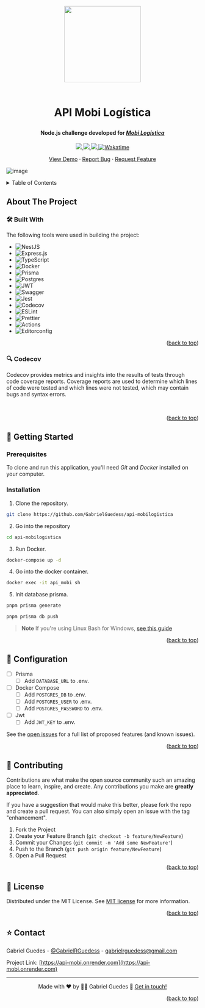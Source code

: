 <a name="readme-top"></a>

<h1 align="center">
  <br />
  <a href="https://github.com/GabrielGuedess/api-mobilogistica"><img src="https://mobi.com.br/site/images/logo-mobi-logistica.svg" width="200"></a>
  <br />
  <br />
 
  API Mobi Logística
  <br>
</h1>

<h4 align="center">Node.js challenge developed for <a href="https://mobi.com.br"><em>Mobi Logística</em></a></h4>

<p align="center">
  <a href="#">
    <img src="https://img.shields.io/github/actions/workflow/status/GabrielGuedess/api-mobilogistica/ci.yml?label=CI">
  </a>

  <a href="#">
    <img src="https://img.shields.io/github/languages/top/GabrielGuedess/api-mobilogistica">
  </a>
  
  <a href="#">
    <img src="https://img.shields.io/github/languages/count/GabrielGuedess/api-mobilogistica">
  </a>

  <a href="https://wakatime.com/@GabrielGuedess/projects/wspchphtbp?start=2023-05-22&end=2023-05-28">
    <img src="https://wakatime.com/badge/user/61e5a18d-725a-4cdb-8e21-f86ffc2f24db/project/905e8060-fcde-4ce4-9aa4-4e2eac2caa0c.svg" alt="Wakatime">
  </a>
</p>

  <p align="center">
    <a href="https://api-mobi.onrender.com/docs">View Demo</a>
    ·
    <a href="https://github.com/GabrielGuedess/api-mobilogistica/issues">Report Bug</a>
    ·
    <a href="https://github.com/GabrielGuedess/api-mobilogistica/issues">Request Feature</a>
  </p>

![image](https://github.com/GabrielGuedess/api-mobilogistica/assets/64827875/246eddc1-aed6-4705-9c71-0897a93b5bb3)

<!-- TABLE OF CONTENTS -->

<details>
  <summary>Table of Contents</summary>
  <ol>
    <li>
      <a href="#about-the-project">About The Project</a>
      <ul>
        <li><a href="#-built-with">Built With</a></li>
        <li><a href="#-codecov">Codecov</a></li>
      </ul>
    </li>
    <li>
      <a href="#-getting-started">Getting Started</a>
      <ul>
        <li><a href="#prerequisites">Prerequisites</a></li>
        <li><a href="#installation">Installation</a></li>
      </ul>
    </li>
    <li><a href="#-configuration">Configuration</a></li>
    <li><a href="#-contributing">Contributing</a></li>
    <li><a href="#-license">License</a></li>
    <li><a href="#-contact">Contact</a></li>
  </ol>
</details>

## About The Project

### 🛠 Built With

The following tools were used in building the project:

- ![NestJS](https://img.shields.io/badge/nestjs-%23E0234E.svg?style=for-the-badge&logo=nestjs&logoColor=white)
- ![Express.js](https://img.shields.io/badge/express.js-%23404d59.svg?style=for-the-badge&logo=express&logoColor=%2361DAFB)
- ![TypeScript](https://img.shields.io/badge/typescript-%23007ACC.svg?style=for-the-badge&logo=typescript&logoColor=white)
- ![Docker](https://img.shields.io/badge/docker-%230db7ed.svg?style=for-the-badge&logo=docker&logoColor=white)
- ![Prisma](https://img.shields.io/badge/Prisma-3982CE?style=for-the-badge&logo=Prisma&logoColor=white)
- ![Postgres](https://img.shields.io/badge/postgres-%23316192.svg?style=for-the-badge&logo=postgresql&logoColor=white)
- ![JWT](https://img.shields.io/badge/JWT-black?style=for-the-badge&logo=JSON%20web%20tokens)
- ![Swagger](https://img.shields.io/badge/-Swagger-%23Clojure?style=for-the-badge&logo=swagger&logoColor=white)
- ![Jest](https://img.shields.io/badge/-jest-%23C21325?style=for-the-badge&logo=jest&logoColor=white)
- ![Codecov](https://img.shields.io/badge/Codecov-F01F7A?style=for-the-badge&logo=Codecov&logoColor=white)
- ![ESLint](https://img.shields.io/badge/ESLint-4B3263?style=for-the-badge&logo=eslint&logoColor=white)
- ![Prettier](https://img.shields.io/badge/prettier-1A2C34?style=for-the-badge&logo=prettier&logoColor=F7BA3E)
- ![Actions](https://img.shields.io/badge/GitHub_Actions-2088FF?style=for-the-badge&logo=github-actions&logoColor=white)
- ![Editorconfig](https://img.shields.io/badge/Editor%20Config-E0EFEF?style=for-the-badge&logo=editorconfig&logoColor=000)

<p align="right">(<a href="#readme-top">back to top</a>)</p>

<!-- Codecov -->

### 🔍 Codecov

Codecov provides metrics and insights into the results of tests through code coverage reports. Coverage reports are used to determine which lines of code were tested and which lines were not tested, which may contain bugs and syntax errors.

<br />

<p align="right">(<a href="#readme-top">back to top</a>)</p>

<!-- GETTING STARTED -->

## 🚀 Getting Started

### Prerequisites

To clone and run this application, you'll need _Git_ and _Docker_ installed on your computer.

### Installation

1. Clone the repository.

```sh
git clone https://github.com/GabrielGuedess/api-mobilogistica
```

2. Go into the repository

```sh
cd api-mobilogistica
```

3. Run Docker.

```sh
docker-compose up -d
```

4. Go into the docker container.

```sh
docker exec -it api_mobi sh
```

5. Init database prisma.

```sh
pnpm prisma generate

pnpm prisma db push
```

> **Note**
> If you're using Linux Bash for Windows, [see this guide](https://www.howtogeek.com/261575/how-to-run-graphical-linux-desktop-applications-from-windows-10s-bash-shell/)

<p align="right">(<a href="#readme-top">back to top</a>)</p>

<!-- ROADMAP -->

## 🚨 Configuration

- [ ] Prisma
  - [ ] Add `DATABASE_URL` to .env.
- [ ] Docker Compose
  - [ ] Add `POSTGRES_DB` to .env.
  - [ ] Add `POSTGRES_USER` to .env.
  - [ ] Add `POSTGRES_PASSWORD` to .env.
- [ ] Jwt
  - [ ] Add `JWT_KEY` to .env.

See the [open issues](https://github.com/GabrielGuedess/api-mobilogistica/issues) for a full list of proposed features (and known issues).

<p align="right">(<a href="#readme-top">back to top</a>)</p>

<!-- CONTRIBUTING -->

## 👏 Contributing

Contributions are what make the open source community such an amazing place to learn, inspire, and create. Any contributions you make are **greatly appreciated**.

If you have a suggestion that would make this better, please fork the repo and create a pull request. You can also simply open an issue with the tag "enhancement".

1. Fork the Project
2. Create your Feature Branch (`git checkout -b feature/NewFeature`)
3. Commit your Changes (`git commit -m 'Add some NewFeature'`)
4. Push to the Branch (`git push origin feature/NewFeature`)
5. Open a Pull Request

<p align="right">(<a href="#readme-top">back to top</a>)</p>

<!-- LICENSE -->

## 📄 License

Distributed under the MIT License. See [MIT license](LICENSE.md) for more information.

<p align="right">(<a href="#readme-top">back to top</a>)</p>

<!-- CONTACT -->

## ⭐ Contact

Gabriel Guedes - [@GabrielRGuedess](https://twitter.com/GabrielRGuedess) - gabrielrguedess@gmail.com

Project Link: [https://api-mobi.onrender.com](https://api-mobi.onrender.com)

---

<p align="center">
Made with ♥ by 👨‍🚀 Gabriel Guedes 👋 <a href="https://www.linkedin.com/in/gabriel-guedess/">Get in touch!</a>
</p>

<p align="right">(<a href="#readme-top">back to top</a>)</p>
